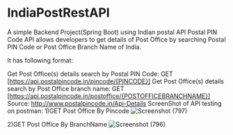 # IndiaPostRestAPI
A simple Backend Project(Spring Boot) using Indian postal API
Postal PIN Code API allows developers to get details of Post Office by searching Postal PIN Code or Post Office Branch Name of India.

It has following format:

Get Post Office(s) details search by Postal PIN Code:
GET [https://api.postalpincode.in/pincode/{PINCODE}]
Get Post Office(s) details search by Post Office branch name:
GET [https://api.postalpincode.in/postoffice/{POSTOFFICEBRANCHNAME}]
Source: http://www.postalpincode.in/Api-Details
ScreenShot of API testing on postman:
1)GET Post Office By Pincode
![Screenshot (797)](https://github.com/user-attachments/assets/9b4a745e-fd20-4fc9-ab02-e40a1cec5835)

2)GET Post Office By BranchName
![Screenshot (796)](https://github.com/user-attachments/assets/239f8be0-9ff6-4420-b3ef-3e05e3137392)











